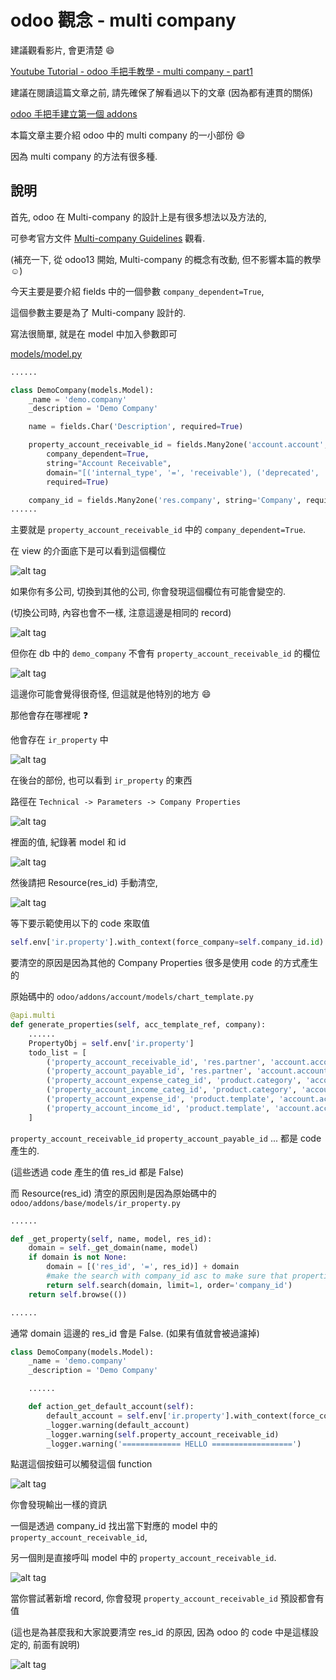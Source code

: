 # odoo 觀念 - multi company

建議觀看影片, 會更清楚 :smile:

[Youtube Tutorial - odoo 手把手教學 - multi company - part1](https://youtu.be/u8u0eRzY8kg)

建議在閱讀這篇文章之前, 請先確保了解看過以下的文章 (因為都有連貫的關係)

[odoo 手把手建立第一個 addons](https://github.com/twtrubiks/odoo-demo-addons-tutorial/tree/master/demo_odoo_tutorial)

本篇文章主要介紹 odoo 中的 multi company 的一小部份 :smile:

因為 multi company 的方法有很多種.

## 說明

首先, odoo 在 Multi-company 的設計上是有很多想法以及方法的,

可參考官方文件 [Multi-company Guidelines](https://www.odoo.com/documentation/14.0/developer/howtos/company.html) 觀看.

(補充一下, 從 odoo13 開始, Multi-company 的概念有改動, 但不影響本篇的教學 :relaxed:)

今天主要是要介紹 fields 中的一個參數 `company_dependent=True`,

這個參數主要是為了 Multi-company 設計的.

寫法很簡單, 就是在 model 中加入參數即可

[models/model.py](https://github.com/twtrubiks/odoo-demo-addons-tutorial/blob/master/demo_multi_company/models/model.py)

```python
......

class DemoCompany(models.Model):
    _name = 'demo.company'
    _description = 'Demo Company'

    name = fields.Char('Description', required=True)

    property_account_receivable_id = fields.Many2one('account.account',
        company_dependent=True,
        string="Account Receivable",
        domain="[('internal_type', '=', 'receivable'), ('deprecated', '=', False)]",
        required=True)

    company_id = fields.Many2one('res.company', string='Company', required=True, readonly=True, default=lambda self: self.env.user.company_id)
......
```

主要就是 `property_account_receivable_id` 中的 `company_dependent=True`.

在 view 的介面底下是可以看到這個欄位

![alt tag](https://i.imgur.com/fRZ4ioI.png)

如果你有多公司, 切換到其他的公司, 你會發現這個欄位有可能會變空的.

(切換公司時, 內容也會不一樣, 注意這邊是相同的 record)

![alt tag](https://i.imgur.com/HCFwDd3.png)

但你在 db 中的 `demo_company` 不會有 `property_account_receivable_id` 的欄位

![alt tag](https://i.imgur.com/fz0aK8h.png)

這邊你可能會覺得很奇怪, 但這就是他特別的地方 :smile:

那他會存在哪裡呢 :question:

他會存在 `ir_property` 中

![alt tag](https://i.imgur.com/I9T8uVx.png)

在後台的部份, 也可以看到 `ir_property` 的東西

路徑在 `Technical -> Parameters -> Company Properties`

![alt tag](https://i.imgur.com/Xf55Oip.png)

裡面的值, 紀錄著 model 和 id

![alt tag](https://i.imgur.com/k3VIApY.png)

然後請把 Resource(res_id) 手動清空,

![alt tag](https://i.imgur.com/AZir7v0.png)

等下要示範使用以下的 code 來取值

```python
self.env['ir.property'].with_context(force_company=self.company_id.id).get('property_account_receivable_id', 'demo.company')
```

要清空的原因是因為其他的 Company Properties 很多是使用 code 的方式產生的

原始碼中的 `odoo/addons/account/models/chart_template.py`

```python
@api.multi
def generate_properties(self, acc_template_ref, company):
    ......
    PropertyObj = self.env['ir.property']
    todo_list = [
        ('property_account_receivable_id', 'res.partner', 'account.account'),
        ('property_account_payable_id', 'res.partner', 'account.account'),
        ('property_account_expense_categ_id', 'product.category', 'account.account'),
        ('property_account_income_categ_id', 'product.category', 'account.account'),
        ('property_account_expense_id', 'product.template', 'account.account'),
        ('property_account_income_id', 'product.template', 'account.account'),
    ]
```

`property_account_receivable_id` `property_account_payable_id` ... 都是 code 產生的.

(這些透過 code 產生的值 res_id 都是 False)

而 Resource(res_id) 清空的原因則是因為原始碼中的 `odoo/addons/base/models/ir_property.py`

```python
......

def _get_property(self, name, model, res_id):
    domain = self._get_domain(name, model)
    if domain is not None:
        domain = [('res_id', '=', res_id)] + domain
        #make the search with company_id asc to make sure that properties specific to a company are given first
        return self.search(domain, limit=1, order='company_id')
    return self.browse(())

......
```

通常 domain 這邊的 res_id 會是 False. (如果有值就會被過濾掉)

```python
class DemoCompany(models.Model):
    _name = 'demo.company'
    _description = 'Demo Company'

    ......

    def action_get_default_account(self):
        default_account = self.env['ir.property'].with_context(force_company=self.company_id.id).get('property_account_receivable_id', 'demo.company')
        _logger.warning(default_account)
        _logger.warning(self.property_account_receivable_id)
        _logger.warning('============= HELLO ==================')

```

點選這個按鈕可以觸發這個 function

![alt tag](https://i.imgur.com/X5xPuZ5.png)

你會發現輸出一樣的資訊

一個是透過 company_id 找出當下對應的 model 中的 `property_account_receivable_id`,

另一個則是直接呼叫 model 中的 `property_account_receivable_id`.

![alt tag](https://i.imgur.com/k5KTLXH.png)

當你嘗試著新增 record, 你會發現 `property_account_receivable_id` 預設都會有值

(這也是為甚麼我和大家說要清空 res_id 的原因, 因為 odoo 的 code 中是這樣設定的, 前面有說明)

![alt tag](https://i.imgur.com/e4vLm0A.png)
